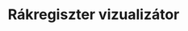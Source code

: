 ---
title: "Rákregiszter vizualizátor"
summary: "Ez a weboldalam lehetővé teszi a Nemzeti Rákregiszter tartalmának vizualizálását, számos, népegészségügyileg és epidemiológiailag fontos és hasznos módon."
authors:
- Ferenci Tamás

publishDate: 2018-08-28T00:00:00

external_link: https://research.physcon.uni-obuda.hu/RakregiszterVizualizator/
---